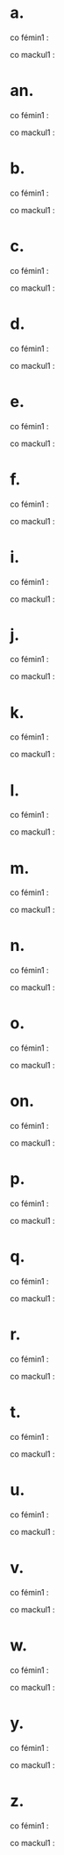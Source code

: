 # a.

co fémin1 :

co mackul1 :

# an.

co fémin1 :

co mackul1 :

# b.

co fémin1 :

co mackul1 :

# c.

co fémin1 :

co mackul1 :

# d.

co fémin1 :

co mackul1 :

# e.

co fémin1 :

co mackul1 :

# f.

co fémin1 :

co mackul1 :

# i.

co fémin1 :

co mackul1 :

# j.

co fémin1 :

co mackul1 :

# k.

co fémin1 :

co mackul1 :

# l.

co fémin1 :

co mackul1 :

# m.

co fémin1 :

co mackul1 :

# n.

co fémin1 :

co mackul1 :

# o.

co fémin1 :

co mackul1 :

# on.

co fémin1 :

co mackul1 :

# p.

co fémin1 :

co mackul1 :

# q.

co fémin1 :

co mackul1 :

# r.

co fémin1 :

co mackul1 :

# t.

co fémin1 :

co mackul1 :

# u.

co fémin1 :

co mackul1 :

# v.

co fémin1 :

co mackul1 :

# w.

co fémin1 :

co mackul1 :

# y.

co fémin1 :

co mackul1 :

# z.

co fémin1 :

co mackul1 :
